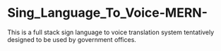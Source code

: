 # Sing_Language_To_Voice-MERN-
This is a full stack sign language to voice translation system tentatively designed to be used by government offices.

